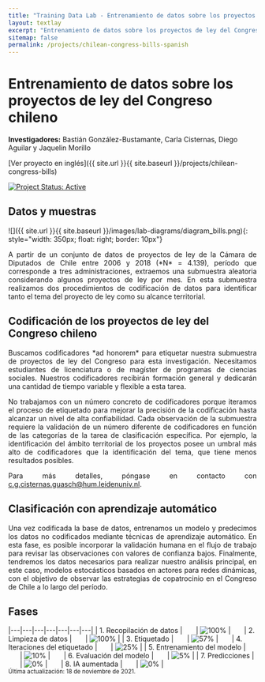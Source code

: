 ```yaml
---
title: "Training Data Lab - Entrenamiento de datos sobre los proyectos de ley del Congreso chileno"
layout: textlay
excerpt: "Entrenamiento de datos sobre los proyectos de ley del Congreso chileno"
sitemap: false
permalink: /projects/chilean-congress-bills-spanish
---
```


# Entrenamiento de datos sobre los proyectos de ley del Congreso chileno

**Investigadores:** Bastián González-Bustamante, Carla Cisternas, Diego Aguilar y Jaquelin Morillo

[Ver proyecto en inglés]({{ site.url }}{{ site.baseurl }}/projects/chilean-congress-bills) 

[![Project Status: Active](https://img.shields.io/badge/project%20status-Active-brightgreen.svg)](https://training-datalab.com/projects/chilean-congress-bills-spanish)

## Datos y muestras

![]({{ site.url }}{{ site.baseurl }}/images/lab-diagrams/diagram_bills.png){: style="width: 350px; float: right; border: 10px"}

<p align="justify">A partir de un conjunto de datos de proyectos de ley de la Cámara de Diputados de Chile entre 2006 y 2018 (*N* = 4.139), período que corresponde a tres administraciones, extraemos una submuestra aleatoria considerando algunos proyectos de ley por mes. En esta submuestra realizamos dos procedimientos de codificación de datos para identificar tanto el tema del proyecto de ley como su alcance territorial. </p>

## Codificación de los proyectos de ley del Congreso chileno

<p align="justify">Buscamos codificadores *ad honorem* para etiquetar nuestra submuestra de proyectos de ley del Congreso para esta investigación. Necesitamos estudiantes de licenciatura o de magíster de programas de ciencias sociales. Nuestros codificadores recibirán formación general y dedicarán una cantidad de tiempo variable y flexible a esta tarea.</p>

<p align="justify">No trabajamos con un número concreto de codificadores porque iteramos el proceso de etiquetado para mejorar la precisión de la codificación hasta alcanzar un nivel de alta confiabilidad. Cada observación de la submuestra requiere la validación de un número diferente de codificadores en función de las categorías de la tarea de clasificación específica. Por ejemplo, la identificación del ámbito territorial de los proyectos posee un umbral más alto de codificadores que la identificación del tema, que tiene menos resultados posibles.</p>

<p align="justify">Para más detalles, póngase en contacto con <a href="mailto:c.g.cisternas.guasch@hum.leidenuniv.nl">c.g.cisternas.guasch@hum.leidenuniv.nl</a>.</p>

## Clasificación con aprendizaje automático

<p align="justify">Una vez codificada la base de datos, entrenamos un modelo y predecimos los datos no codificados mediante técnicas de aprendizaje automático. En esta fase, es posible incorporar la validación humana en el flujo de trabajo para revisar las observaciones con valores de confianza bajos. Finalmente, tendremos los datos necesarios para realizar nuestro análisis principal, en este caso, modelos estocásticos basados en actores para redes dinámicas, con el objetivo de observar las estrategias de copatrocinio en el Congreso de Chile a lo largo del período.</p>

## Fases

|---|---|---|---|---|---|---|
| 1. Recopilación de datos | &nbsp;&nbsp;&nbsp;&nbsp;&nbsp; | ![100%](https://progress-bar.dev/100) | &nbsp;&nbsp;&nbsp;&nbsp;&nbsp; | 2. Limpieza de datos | &nbsp;&nbsp;&nbsp;&nbsp;&nbsp; | ![100%](https://progress-bar.dev/100) |
| 3. Etiquetado | &nbsp;&nbsp;&nbsp;&nbsp;&nbsp; | ![57%](https://progress-bar.dev/57) | &nbsp;&nbsp;&nbsp;&nbsp;&nbsp; | 4. Iteraciones del etiquetado | &nbsp;&nbsp;&nbsp;&nbsp;&nbsp; | ![25%](https://progress-bar.dev/25) |
| 5. Entrenamiento del modelo | &nbsp;&nbsp;&nbsp;&nbsp;&nbsp; | ![10%](https://progress-bar.dev/10) | &nbsp;&nbsp;&nbsp;&nbsp;&nbsp; | 6. Evaluación del modelo | &nbsp;&nbsp;&nbsp;&nbsp;&nbsp; | ![5%](https://progress-bar.dev/5) |
| 7. Predicciones | &nbsp;&nbsp;&nbsp;&nbsp;&nbsp; | ![0%](https://progress-bar.dev/0) | &nbsp;&nbsp;&nbsp;&nbsp;&nbsp; | 8. IA aumentada | &nbsp;&nbsp;&nbsp;&nbsp;&nbsp; | ![0%](https://progress-bar.dev/0) |
<br />
<small>Última actualización: 18 de noviembre de 2021.</small>